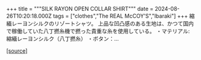 +++
title = """SILK RAYON OPEN COLLAR SHIRT"""
date = 2024-08-26T10:20:18.000Z
tags = ["clothes","The REAL McCOY'S","Ibaraki"]
+++
縮緬レーヨンシルクのリゾートシャツ。 上品な凹凸感のある生地は、かつて国内で稼働していた八丁撚糸機で撚った貴重な糸を使用している。 ・マテリアル:　縮緬レーヨンシルク（八丁撚糸） ・ボタン：...

[[source]](https://the-realmccoys.ocnk.net/product/1437)
